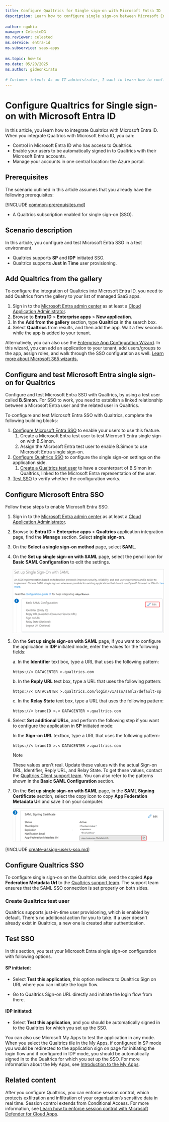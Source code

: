 ```yaml
---
title: Configure Qualtrics for Single sign-on with Microsoft Entra ID
description: Learn how to configure single sign-on between Microsoft Entra ID and Qualtrics.

author: nguhiu
manager: CelesteDG
ms.reviewer: celested
ms.service: entra-id
ms.subservice: saas-apps

ms.topic: how-to
ms.date: 05/20/2025
ms.author: gideonkiratu

# Customer intent: As an IT administrator, I want to learn how to configure single sign-on between Microsoft Entra ID and Qualtrics so that I can control who has access to Qualtrics, enable automatic sign-in with Microsoft Entra accounts, and manage my accounts in one central location.
---
```


# Configure Qualtrics for Single sign-on with Microsoft Entra ID

In this article,  you learn how to integrate Qualtrics with Microsoft Entra ID. When you integrate Qualtrics with Microsoft Entra ID, you can:

* Control in Microsoft Entra ID who has access to Qualtrics.
* Enable your users to be automatically signed in to Qualtrics with their Microsoft Entra accounts.
* Manage your accounts in one central location: the Azure portal.

## Prerequisites
The scenario outlined in this article assumes that you already have the following prerequisites:

[!INCLUDE [common-prerequisites.md](~/identity/saas-apps/includes/common-prerequisites.md)]
* A Qualtrics subscription enabled for single sign-on (SSO).

## Scenario description

In this article,  you configure and test Microsoft Entra SSO in a test environment.

* Qualtrics supports **SP** and **IDP** initiated SSO.
* Qualtrics supports **Just In Time** user provisioning.

## Add Qualtrics from the gallery

To configure the integration of Qualtrics into Microsoft Entra ID, you need to add Qualtrics from the gallery to your list of managed SaaS apps.

1. Sign in to the [Microsoft Entra admin center](https://entra.microsoft.com) as at least a [Cloud Application Administrator](~/identity/role-based-access-control/permissions-reference.md#cloud-application-administrator).
1. Browse to **Entra ID** > **Enterprise apps** > **New application**.
1. In the **Add from the gallery** section, type **Qualtrics** in the search box.
1. Select **Qualtrics** from results, and then add the app. Wait a few seconds while the app is added to your tenant.

 Alternatively, you can also use the [Enterprise App Configuration Wizard](https://portal.office.com/AdminPortal/home?Q=Docs#/azureadappintegration). In this wizard, you can add an application to your tenant, add users/groups to the app, assign roles, and walk through the SSO configuration as well. [Learn more about Microsoft 365 wizards.](/microsoft-365/admin/misc/azure-ad-setup-guides)

<a name='configure-and-test-azure-ad-single-sign-on-for-sap-qualtrics'></a>

## Configure and test Microsoft Entra single sign-on for Qualtrics

Configure and test Microsoft Entra SSO with Qualtrics, by using a test user called **B.Simon**. For SSO to work, you need to establish a linked relationship between a Microsoft Entra user and the related user in Qualtrics.

To configure and test Microsoft Entra SSO with Qualtrics, complete the following building blocks:

1. [Configure Microsoft Entra SSO](#configure-azure-ad-sso) to enable your users to use this feature.
    1. Create a Microsoft Entra test user to test Microsoft Entra single sign-on with B.Simon.
    1. Assign the Microsoft Entra test user to enable B.Simon to use Microsoft Entra single sign-on.
1. [Configure Qualtrics SSO](#configure-qualtrics-sso) to configure the single sign-on settings on the application side.
    1. [Create a Qualtrics test user](#create-qualtrics-test-user) to have a counterpart of B.Simon in Qualtrics, linked to the Microsoft Entra representation of the user.
1. [Test SSO](#test-sso) to verify whether the configuration works.

<a name='configure-azure-ad-sso'></a>

## Configure Microsoft Entra SSO

Follow these steps to enable Microsoft Entra SSO.

1. Sign in to the [Microsoft Entra admin center](https://entra.microsoft.com) as at least a [Cloud Application Administrator](~/identity/role-based-access-control/permissions-reference.md#cloud-application-administrator).
1. Browse to **Entra ID** > **Enterprise apps** > **Qualtrics** application integration page, find the **Manage** section. Select **single sign-on**.
1. On the **Select a single sign-on method** page, select **SAML**.
1. On the **Set up single sign-on with SAML** page, select the pencil icon for **Basic SAML Configuration** to edit the settings.

   ![Edit Basic SAML Configuration](common/edit-urls.png)

1. On the **Set up single sign-on with SAML** page, if you want to configure the application in **IDP** initiated mode, enter the values for the following fields:
    
    a. In the **Identifier** text box, type a URL that uses the following pattern:

	`https://< DATACENTER >.qualtrics.com`
   
    b. In the **Reply URL** text box, type a URL that uses the following pattern:

    `https://< DATACENTER >.qualtrics.com/login/v1/sso/saml2/default-sp`

    c. In the **Relay State** text box, type a URL that uses the following pattern:

    `https://< brandID >.< DATACENTER >.qualtrics.com`

1. Select **Set additional URLs**, and perform the following step if you want to configure the application in **SP** initiated mode:

    In the **Sign-on URL** textbox, type a URL that uses the following pattern:

    `https://< brandID >.< DATACENTER >.qualtrics.com`

    > [!NOTE]
    > These values aren't real. Update these values with the actual Sign-on URL, Identifier, Reply URL, and Relay State. To get these values, contact the [Qualtrics Client support team](https://www.qualtrics.com/support/). You can also refer to the patterns shown in the **Basic SAML Configuration** section.

1. On the **Set up single sign-on with SAML** page, in the **SAML Signing Certificate** section, select the copy icon to copy **App Federation Metadata Url** and save it on your computer.

	![The Certificate download link](common/copy-metadataurl.png)

<a name='create-an-azure-ad-test-user'></a>

[!INCLUDE [create-assign-users-sso.md](~/identity/saas-apps/includes/create-assign-users-sso.md)]

## Configure Qualtrics SSO

To configure single sign-on on the Qualtrics side, send the copied **App Federation Metadata Url** to the [Qualtrics support team](https://www.qualtrics.com/support/). The support team ensures that the SAML SSO connection is set properly on both sides.

### Create Qualtrics test user

Qualtrics supports just-in-time user provisioning, which is enabled by default. There's no additional action for you to take. If a user doesn't already exist in Qualtrics, a new one is created after authentication.

## Test SSO 

In this section, you test your Microsoft Entra single sign-on configuration with following options. 

#### SP initiated:

* Select **Test this application**, this option redirects to Qualtrics Sign on URL where you can initiate the login flow.  

* Go to Qualtrics Sign-on URL directly and initiate the login flow from there.

#### IDP initiated:

* Select **Test this application**, and you should be automatically signed in to the Qualtrics for which you set up the SSO.

You can also use Microsoft My Apps to test the application in any mode. When you select the Qualtrics tile in the My Apps, if configured in SP mode you would be redirected to the application sign on page for initiating the login flow and if configured in IDP mode, you should be automatically signed in to the Qualtrics for which you set up the SSO. For more information about the My Apps, see [Introduction to the My Apps](https://support.microsoft.com/account-billing/sign-in-and-start-apps-from-the-my-apps-portal-2f3b1bae-0e5a-4a86-a33e-876fbd2a4510).

## Related content

After you configure Qualtrics, you can enforce session control, which protects exfiltration and infiltration of your organization’s sensitive data in real time. Session control extends from Conditional Access. For more information, see [Learn how to enforce session control with Microsoft Defender for Cloud Apps](/cloud-app-security/proxy-deployment-any-app).

